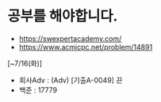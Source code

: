# 공부를 해야합니다.
- https://swexpertacademy.com/
- https://www.acmicpc.net/problem/14891


[~7/16(화)]
- 회사Adv : (Adv) [기출A-0049] 끈
- 백준 : 17779
